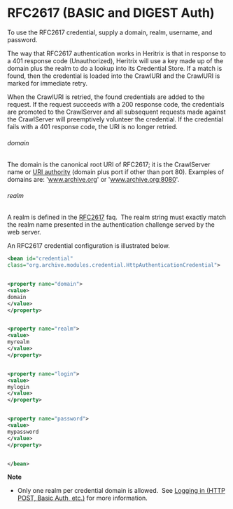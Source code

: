 # RFC2617 (BASIC and DIGEST Auth)

To use the RFC2617 credential, supply a domain, realm, username, and
password.

The way that RFC2617 authentication works in Heritrix is that in
response to a 401 response code (Unauthorized), Heritrix will use a key
made up of the domain plus the realm to do a lookup into its Credential
Store. If a match is found, then the credential is loaded into the
CrawlURI and the CrawlURI is marked for immediate retry.

When the CrawlURI is retried, the found credentials are added to the
request. If the request succeeds with a 200 response code, the
credentials are promoted to the CrawlServer and all subsequent requests
made against the CrawlServer will preemptively volunteer the credential.
If the credential fails with a 401 response code, the URI is no longer
retried.

###### domain

The domain is the canonical root URI of RFC2617; it is the CrawlServer
name or [URI
authority](http://java.sun.com/j2se/1.4.2/docs/api/java/net/URI.html)
(domain plus port if other than port 80). Examples of domains are:
'www.archive.org' or 'www.archive.org:8080'.

###### realm

A realm is defined in
the [RFC2617](http://www.faqs.org/rfcs/rfc2617.html) faq.  The realm
string must exactly match the realm name presented in the authentication
challenge served by the web server.

An RFC2617 credential configuration is illustrated below.

``` xml
<bean id="credential"
class="org.archive.modules.credential.HttpAuthenticationCredential">


<property name="domain">
<value>
domain
</value>
</property>


<property name="realm">
<value>
myrealm
</value>
</property>


<property name="login">
<value>
mylogin
</value>
</property>


<property name="password">
<value>
mypassword
</value>
</property>


</bean>
```

**Note**

-   Only one realm per credential domain is allowed.  See [Logging in
    (HTTP POST, Basic Auth,
    etc.)](http://sourceforge.net/tracker/index.php?func=detail&aid=914301&group_id=73833&atid=539102)
    for more information.
